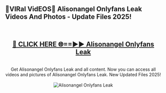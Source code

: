 <h2>🔴VIRal VidEOS🔴 Alisonangel Onlyfans Leak Videos And Photos - Update Files 2025!</h2>
<br>
<div align="center">
<h2><a href="https://virallinks.top/Hdb6NB" rel="nofollow">🔴 CLICK HERE 🌐==►► Alisonangel Onlyfans Leak</a></h2>
<br>
Get Alisonangel Onlyfans Leak and all content. Now you can access all videos and pictures of Alisonangel Onlyfans Leak. New Updated Files 2025!
<br>
<br>
<a href="https://virallinks.top/Hdb6NB" rel="nofollow" data-target="animated-image.originalLink"><img src="https://i.imgur.com/dJHk4Zq.gif)" alt="Alisonangel Onlyfans Leak" style="max-width: 100%; display: inline-block;" data-target="animated-image.originalImage"></a>
</div>
<br>
